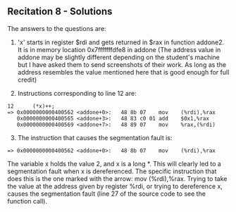 Recitation 8 - Solutions
-----

The answers to the questions are:

1) 'x' starts in register $rdi and gets returned in $rax in function addone2. It is in memory location 0x7fffffffdfe8 in addone (The address value in addone may be slightly different depending on the student's machine but I have asked them to send screenshots of their work. As long as the address resembles the value mentioned here that is good enough for full credit)

2) Instructions corresponding to line 12 are:

```
12      (*x)++;
=> 0x0000000000400562 <addone+0>:   48 8b 07    mov    (%rdi),%rax
   0x0000000000400565 <addone+3>:   48 83 c0 01 add    $0x1,%rax
   0x0000000000400569 <addone+7>:   48 89 07    mov    %rax,(%rdi)
```

3) The instruction that causes the segmentation fault is:

```
=> 0x0000000000400562 <addone+0>:   48 8b 07    mov    (%rdi),%rax
```

The variable x holds the value 2, and x is a long *. This will clearly led to a segmentation fault when x is dereferenced. The specific instruction that does this is the one marked with the arrow: mov (%rdi),%rax. Trying to take the value at the address given by register %rdi, or trying to dereference x, causes the segmentation fault (line 27 of the source code to see the function call).